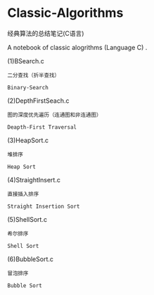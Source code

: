 # Classic-Algorithms
经典算法的总结笔记(C语言)

A notebook of classic alogrithms (Language C) .

(1)BSearch.c
    
    二分查找（折半查找）
    
    Binary-Search
    
(2)DepthFirstSeach.c
    
    图的深度优先遍历（连通图和非连通图）
    
    Deapth-First Traversal
    
(3)HeapSort.c

    堆排序
    
    Heap Sort

(4)StraightInsert.c

    直接插入排序
    
    Straight Insertion Sort

(5)ShellSort.c

    希尔排序
    
    Shell Sort
    
(6)BubbleSort.c

    冒泡排序
    
    Bubble Sort
